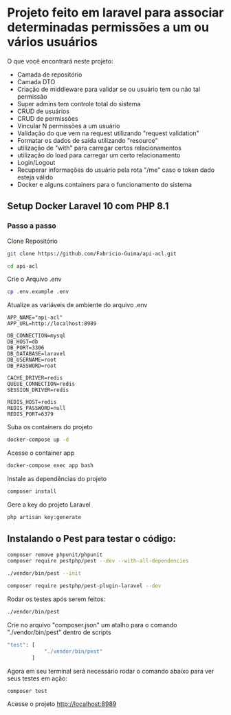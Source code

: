 # Projeto feito em laravel para associar determinadas permissões a um ou vários usuários
O que você encontrará neste projeto:
- Camada de repositório
- Camada DTO
- Criação de middleware para validar se ou usuário tem ou não tal permissão
- Super admins tem controle total do sistema
- CRUD de usuários
- CRUD de permissões
- Vincular N permissões a um usuário
- Validação do que vem na request utilizando "request validation"
- Formatar os dados de saída utilizando "resource"
- utilização de "with" para carregar certos relacionamentos
- utilização do load para carregar um certo relacionamento
- Login/Logout
- Recuperar informações do usuário pela rota "/me" caso o token dado esteja válido
- Docker e alguns containers para o funcionamento do sistema

## Setup Docker Laravel 10 com PHP 8.1

### Passo a passo

Clone Repositório

```sh
git clone https://github.com/Fabricio-Guima/api-acl.git
```

```sh
cd api-acl
```

Crie o Arquivo .env

```sh
cp .env.example .env
```

Atualize as variáveis de ambiente do arquivo .env

```dosini
APP_NAME="api-acl"
APP_URL=http://localhost:8989

DB_CONNECTION=mysql
DB_HOST=db
DB_PORT=3306
DB_DATABASE=laravel
DB_USERNAME=root
DB_PASSWORD=root

CACHE_DRIVER=redis
QUEUE_CONNECTION=redis
SESSION_DRIVER=redis

REDIS_HOST=redis
REDIS_PASSWORD=null
REDIS_PORT=6379
```

Suba os containers do projeto

```sh
docker-compose up -d
```

Acesse o container app

```sh
docker-compose exec app bash
```

Instale as dependências do projeto

```sh
composer install
```

Gere a key do projeto Laravel

```sh
php artisan key:generate
```

## Instalando o Pest para testar o código:
```sh
composer remove phpunit/phpunit
composer require pestphp/pest --dev --with-all-dependencies
```

```sh
./vendor/bin/pest --init
```

```sh
composer require pestphp/pest-plugin-laravel --dev
```
Rodar os testes após serem feitos:
```sh
./vendor/bin/pest
```
Crie no arquivo "composer.json" um atalho para o comando "./vendor/bin/pest" dentro de scripts

```sh
"test": [
            "./vendor/bin/pest"
        ]
```

Agora em seu terminal será necessário rodar o comando abaixo para ver seus testes em ação:
```sh
composer test
```

Acesse o projeto
[http://localhost:8989](http://localhost:8989)
